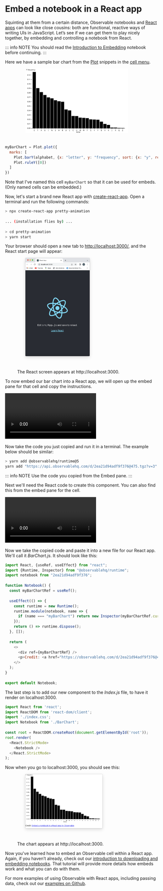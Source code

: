 
# Embed a notebook in a React app

Squinting at them from a certain distance, Observable notebooks and [React apps](https://reactjs.org/tutorial/tutorial.html) can look like close cousins: both are functional, reactive ways of writing UIs in JavaScript. Let’s see if we can get them to play nicely together, by embedding and controlling a notebook from React.

::: info NOTE
You should read the <a href="https://observablehq.com/@observablehq/embeds?collection=@observablehq/editing-publishing-collaborating"> Introduction to Embedding</a> notebook before continuing.
:::

Here we have a sample bar chart from the [Plot](https://observablehq.com/@observablehq/plot?collection=@observablehq/plot) snippets in the [cell menu](https://observablehq.com/@observablehq/adding-cells?collection=@observablehq/notebook-fundamentals#cell-558). 

<figure>
  <img
    style="margin-left:27px;margin-bottom:20px;max-width: 80%"
    src="./assets/myBarChart.svg" alt="A bar chart of letter frequencies in english texts"
  />
</figure>

```js
myBarChart = Plot.plot({
  marks: [
    Plot.barY(alphabet, {x: "letter", y: "frequency", sort: {x: "y", reverse: true}}),
    Plot.ruleY([0])
  ]
})
```

Note that I've named this cell `myBarChart` so that it can be used for embeds. (Only named cells can be embedded.)

Now, let's start a brand new React app with [create-react-app](https://github.com/facebook/create-react-app). Open a terminal and run the following commands:

```sh
> npx create-react-app pretty-animation

... (installation flies by) ...

> cd pretty-animation
> yarn start
```

Your browser should open a new tab to [http://localhost:3000/](http://localhost:3000/), and the React start page will appear:

<figure>
  <img
    style="border-radius:2px;box-shadow:0 4px 12px rgba(0,0,0,0.15), 0 0 0 1px rgba(0, 0, 0, 0.1);margin-left:27px;margin-bottom:40px;max-width: 50%"
    src="./assets/reactScreen.png" alt="A screenshot of a browser window showing the initialized React app running"
  />
  <figcaption>The React screen appears at http://localhost:3000.
  </figcaption>
</figure>

To now embed our bar chart into a React app, we will open up the embed pane for that cell and copy the instructions. 

<video
    class="screenshot w-80"
    src="./assets/embed.mov" alt="Video showing the embed dialog being opened, the dropdown switching to React app, and then clicking the Copy button."
    autoplay loop controls = "false">
</video>

Now take the code you just copied and run it in a terminal. The example below should be similar:

```bash
> yarn add @observablehq/runtime@5
yarn add "https://api.observablehq.com/d/2ea21d94adf9f376@475.tgz?v=3"
```

::: info NOTE
Use the code you copied from the Embed pane.
:::

Next we'll need the React code to create this component. You can also find this from the embed pane for the cell. 

<video
    class="screenshot w-80"
    src="./assets/embed2.mov" alt="Video showing the embed dialog being opened, the dropdown switching to React app, and then clicking the Copy button."
    autoplay loop controls = "false">
</video>

Now we take the copied code and paste it into a new file for our React app. We'll call it *BarChart.js*. It should look like this:

```js
import React, {useRef, useEffect} from "react";
import {Runtime, Inspector} from "@observablehq/runtime";
import notebook from "2ea21d94adf9f376";

function Notebook() {
  const myBarChartRef = useRef();

  useEffect(() => {
    const runtime = new Runtime();
    runtime.module(notebook, name => {
      if (name === "myBarChart") return new Inspector(myBarChartRef.current);
    });
    return () => runtime.dispose();
  }, []);

  return (
    <>
      <div ref={myBarChartRef} />
      <p>Credit: <a href="https://observablehq.com/d/2ea21d94adf9f376@484">Embed a notebook in a React app by Observable</a></p>
    </>
  );
}

export default Notebook;
```

The last step is to add our new component to the *Index.js* file, to have it render on localhost:3000.

```js
import React from 'react';
import ReactDOM from 'react-dom/client';
import './index.css';
import Notebook from './BarChart';

const root = ReactDOM.createRoot(document.getElementById('root'));
root.render(
  <React.StrictMode>
    <Notebook />
  </React.StrictMode>
);
```

Now when you go to localhost:3000, you should see this:

<figure>
  <img
    style="border-radius:2px;box-shadow:0 4px 12px rgba(0,0,0,0.15), 0 0 0 1px rgba(0, 0, 0, 0.1);margin-left:27px;margin-bottom:40px;max-width: 60%"
    src="./assets/react-bar-chart.png" alt="A screenshot of the bar chart rendered inside the React app"
  />
  <figcaption>The chart appears at http://localhost:3000.
  </figcaption>
</figure>

Now you've learned how to embed an Observable cell within a React app. Again, if you haven’t already, check out our [introduction to downloading and embedding notebooks](https://observablehq.com/@observablehq/downloading-and-embedding-notebooks). That tutorial will provide more details how embeds work and what you can do with them. 

For more examples of using Observable with React apps, including passing data, check out our [examples on Github](https://github.com/observablehq/examples). 
